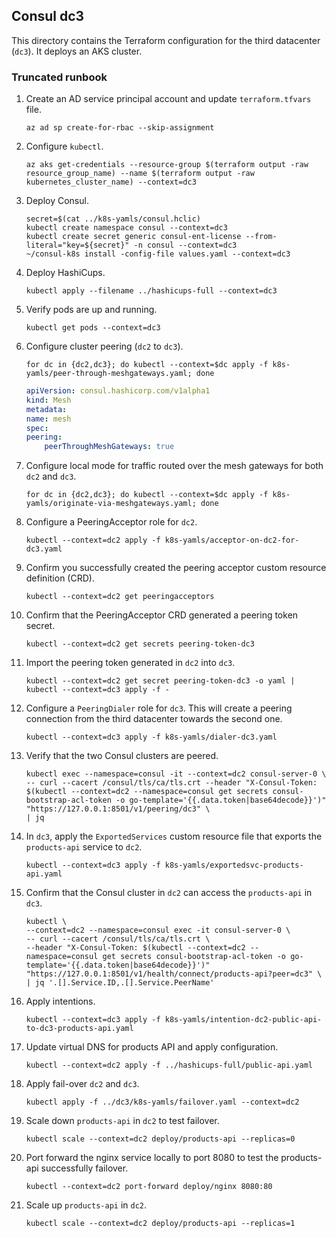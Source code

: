 ## Consul dc3

This directory contains the Terraform configuration for the third datacenter (`dc3`).  It deploys an AKS cluster.

### Truncated runbook

1. Create an AD service principal account and update `terraform.tfvars` file.

    ```
    az ad sp create-for-rbac --skip-assignment
    ```

1. Configure `kubectl`.

    ```
    az aks get-credentials --resource-group $(terraform output -raw resource_group_name) --name $(terraform output -raw kubernetes_cluster_name) --context=dc3
    ```

1. Deploy Consul. 

    ```
    secret=$(cat ../k8s-yamls/consul.hclic)
    kubectl create namespace consul --context=dc3
    kubectl create secret generic consul-ent-license --from-literal="key=${secret}" -n consul --context=dc3
    ~/consul-k8s install -config-file values.yaml --context=dc3
    ```


1. Deploy HashiCups.

    ```
    kubectl apply --filename ../hashicups-full --context=dc3
    ```

1. Verify pods are up and running.

    ```
    kubectl get pods --context=dc3
    ```

1. Configure cluster peering (`dc2` to `dc3`).

    ```
    for dc in {dc2,dc3}; do kubectl --context=$dc apply -f k8s-yamls/peer-through-meshgateways.yaml; done
    ```

    ```yaml
    apiVersion: consul.hashicorp.com/v1alpha1
    kind: Mesh
    metadata:
    name: mesh
    spec:
    peering:
        peerThroughMeshGateways: true
    ```

1. Configure local mode for traffic routed over the mesh gateways for both `dc2` and `dc3`.

    ```
    for dc in {dc2,dc3}; do kubectl --context=$dc apply -f k8s-yamls/originate-via-meshgateways.yaml; done
    ```

1. Configure a PeeringAcceptor role for `dc2`.

    ```
    kubectl --context=dc2 apply -f k8s-yamls/acceptor-on-dc2-for-dc3.yaml
    ```

1. Confirm you successfully created the peering acceptor custom resource definition (CRD).

    ```
    kubectl --context=dc2 get peeringacceptors
    ```

1. Confirm that the PeeringAcceptor CRD generated a peering token secret.

    ```
    kubectl --context=dc2 get secrets peering-token-dc3
    ```

1. Import the peering token generated in `dc2` into `dc3`.

    ```
    kubectl --context=dc2 get secret peering-token-dc3 -o yaml | kubectl --context=dc3 apply -f -
    ```

1. Configure a `PeeringDialer` role for `dc3`. This will create a peering connection from the third datacenter towards the second one.

    ```
    kubectl --context=dc3 apply -f k8s-yamls/dialer-dc3.yaml
    ```

1. Verify that the two Consul clusters are peered.

    ```
    kubectl exec --namespace=consul -it --context=dc2 consul-server-0 \
    -- curl --cacert /consul/tls/ca/tls.crt --header "X-Consul-Token: $(kubectl --context=dc2 --namespace=consul get secrets consul-bootstrap-acl-token -o go-template='{{.data.token|base64decode}}')" "https://127.0.0.1:8501/v1/peering/dc3" \
    | jq
    ```

1. In `dc3`, apply the `ExportedServices` custom resource file that exports the `products-api` service to `dc2`.

    ```
    kubectl --context=dc3 apply -f k8s-yamls/exportedsvc-products-api.yaml
    ```

1. Confirm that the Consul cluster in `dc2` can access the `products-api` in `dc3`.

    ```
    kubectl \
    --context=dc2 --namespace=consul exec -it consul-server-0 \
    -- curl --cacert /consul/tls/ca/tls.crt \
    --header "X-Consul-Token: $(kubectl --context=dc2 --namespace=consul get secrets consul-bootstrap-acl-token -o go-template='{{.data.token|base64decode}}')" "https://127.0.0.1:8501/v1/health/connect/products-api?peer=dc3" \
    | jq '.[].Service.ID,.[].Service.PeerName'
    ```

1. Apply intentions.

    ```
    kubectl --context=dc3 apply -f k8s-yamls/intention-dc2-public-api-to-dc3-products-api.yaml
    ```

1. Update virtual DNS for products API and apply configuration.

    ```
    kubectl --context=dc2 apply -f ../hashicups-full/public-api.yaml
    ```

1. Apply fail-over `dc2` and `dc3`.

    ```
    kubectl apply -f ../dc3/k8s-yamls/failover.yaml --context=dc2
    ```

1. Scale down `products-api` in `dc2` to test failover.

    ```
    kubectl scale --context=dc2 deploy/products-api --replicas=0
    ```

1. Port forward the nginx service locally to port 8080 to test the products-api successfully failover.

    ```
    kubectl --context=dc2 port-forward deploy/nginx 8080:80
    ```

1. Scale up `products-api` in `dc2`.

    ```
    kubectl scale --context=dc2 deploy/products-api --replicas=1
    ```